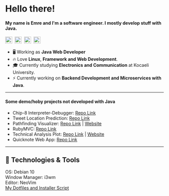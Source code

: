 # Hello there!
#### My name is Emre and I'm a software engineer. I mostly develop stuff with Java.
<a href="https://twitter.com/emrygun"><img style="height:22px;" src="https://img.shields.io/badge/Twitter-1DA1F2?style=for-the-badge&logo=twitter&logoColor=white"></a>&nbsp;
<a href="https://www.linkedin.com/in/emrygun/"><img style="height:22px;" src="https://img.shields.io/badge/LinkedIn-0077B5?style=for-the-badge&logo=linkedin&logoColor=white"></a>&nbsp;
<a href="https://github.com/emrygun"><img style="height:22px;" src="https://img.shields.io/badge/GitHub-100000?style=for-the-badge&logo=github&logoColor=white"></a>&nbsp;
<a href="mailto:emre6271@gmail.com"><img style="height:22px;" src="https://img.shields.io/badge/Gmail-D14836?style=for-the-badge&logo=gmail&logoColor=white"></a>

* 🖥️ Working as __Java Web Developer__
* 🔥 Love __Linux__, __Framework and Web Development__.
* 🎓 Currently studying  __Electronics and Communication__ at Kocaeli University.
* ⚡ Currently working on __Backend Development and Microservices with Java__.

---

#### Some demo/hoby projects not developed with Java
* Chip-8 Interpreter-Debugger: [Repo Link](https://github.com/emrygun/chip8-interpreter-debugger)
* Tweet Location Prediction: [Repo Link](https://github.com/emrygun/tweet-location-prediction)
* Pathfinding Visualizer: [Repo Link](https://github.com/emrygun/pathfinding-visualizer) | [Website](https://emrygun.github.io/pathfinding-visualizer/)
* RubyMVC: [Repo Link](https://github.com/emrygun/RubyMVC)
* Technical Analysis Plot: [Repo Link](https://github.com/emrygun/technical_analysis_plot) | [Website](https://emrygun.github.io/technical_analysis_plot/)
* Quicknote Web App: [Repo Link](https://github.com/emrygun/quicknote_webapp)

---

## 🔧 Technologies & Tools
  OS: Debian 10<br/>
  Window Manager: i3wm<br/>
  Editor: NeoVim<br/>
  <a href="https://github.com/emrygun/emrygun_dotfiles">My Dotfiles and Installer Script</a>
